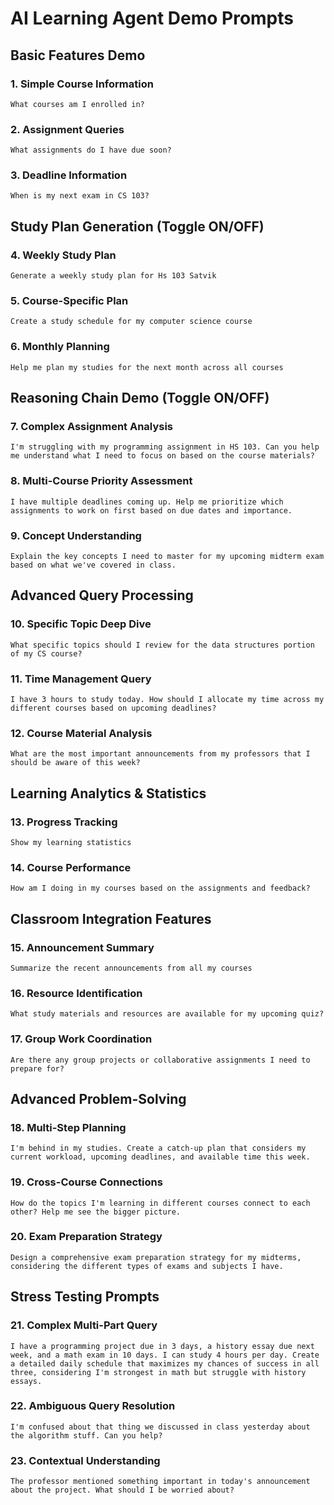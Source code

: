 # AI Learning Agent Demo Prompts

## **Basic Features Demo**

### 1. Simple Course Information
```
What courses am I enrolled in?
```

### 2. Assignment Queries
```
What assignments do I have due soon?
```

### 3. Deadline Information
```
When is my next exam in CS 103?
```

## **Study Plan Generation (Toggle ON/OFF)**

### 4. Weekly Study Plan
```
Generate a weekly study plan for Hs 103 Satvik
```

### 5. Course-Specific Plan
```
Create a study schedule for my computer science course
```

### 6. Monthly Planning
```
Help me plan my studies for the next month across all courses
```

##  **Reasoning Chain Demo (Toggle ON/OFF)**

### 7. Complex Assignment Analysis
```
I'm struggling with my programming assignment in HS 103. Can you help me understand what I need to focus on based on the course materials?
```

### 8. Multi-Course Priority Assessment
```
I have multiple deadlines coming up. Help me prioritize which assignments to work on first based on due dates and importance.
```

### 9. Concept Understanding
```
Explain the key concepts I need to master for my upcoming midterm exam based on what we've covered in class.
```

##  **Advanced Query Processing**

### 10. Specific Topic Deep Dive
```
What specific topics should I review for the data structures portion of my CS course?
```

### 11. Time Management Query
```
I have 3 hours to study today. How should I allocate my time across my different courses based on upcoming deadlines?
```

### 12. Course Material Analysis
```
What are the most important announcements from my professors that I should be aware of this week?
```

## **Learning Analytics & Statistics**

### 13. Progress Tracking
```
Show my learning statistics
```

### 14. Course Performance
```
How am I doing in my courses based on the assignments and feedback?
```

## **Classroom Integration Features**

### 15. Announcement Summary
```
Summarize the recent announcements from all my courses
```

### 16. Resource Identification
```
What study materials and resources are available for my upcoming quiz?
```

### 17. Group Work Coordination
```
Are there any group projects or collaborative assignments I need to prepare for?
```

## **Advanced Problem-Solving**

### 18. Multi-Step Planning
```
I'm behind in my studies. Create a catch-up plan that considers my current workload, upcoming deadlines, and available time this week.
```

### 19. Cross-Course Connections
```
How do the topics I'm learning in different courses connect to each other? Help me see the bigger picture.
```

### 20. Exam Preparation Strategy
```
Design a comprehensive exam preparation strategy for my midterms, considering the different types of exams and subjects I have.
```

## **Stress Testing Prompts**

### 21. Complex Multi-Part Query
```
I have a programming project due in 3 days, a history essay due next week, and a math exam in 10 days. I can study 4 hours per day. Create a detailed daily schedule that maximizes my chances of success in all three, considering I'm strongest in math but struggle with history essays.
```

### 22. Ambiguous Query Resolution
```
I'm confused about that thing we discussed in class yesterday about the algorithm stuff. Can you help?
```

### 23. Contextual Understanding
```
The professor mentioned something important in today's announcement about the project. What should I be worried about?
```

